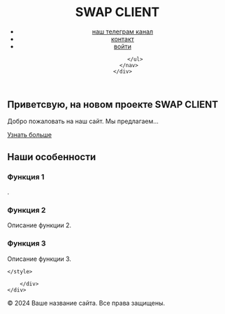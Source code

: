 <!DOCTYPE html>
<html lang="ru">
<head>
    <link rel="stylesheet" href="style.css">
    <meta charset="UTF-8">
    <meta name="viewport" content="width=device-width, initial-scale=1.0">
    <title>SWAP CLIENT</title>
</head>
<body>

<header>
    <div class="container">
        <h1>SWAP CLIENT</h1>
        <nav>
            <ul>
                <li><a href="https://t.me/SWAPCLIENT">наш телеграм канал</a></li>
                <li><a href="https://t.me/Kv1rtix">контакт</a></li>
                <li><a href="#">войти</a></li>



                        
                            


            </ul>
        </nav>
    </div>
</header>

<section id="hero">
    <div class="container">
        <h2>Приветсвую, на новом проекте SWAP CLIENT</h2>
        <p>Добро пожаловать на наш сайт. Мы предлагаем...</p>
        <a href="" class="button">Узнать больше</a>
    </div>
</section>

<section id="features">
    <div class="container">
        <h2>Наши особенности</h2>
        <div class="feature">
            <h3>Функция 1</h3>
            <p>.</p>
        </div>
        <div class="feature">
            <h3>Функция 2</h3>
            <p>Описание функции 2.</p>
        </div>
        <div class="feature">
            <h3>Функция 3</h3>
            <p>Описание функции 3.</p>

        
    </style>
</head>
<body>

    
        </div>
    </div>
</section>

<footer>
    <div class="container">
        <p>&copy; 2024 Ваше название сайта. Все права защищены.</p>
    </div>
</footer>

</body>
</html>


                         


 
